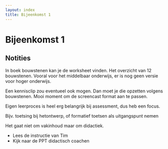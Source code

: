 ```yaml
---
layout: index
title: Bijeenkomst 1
---
```


# Bijeenkomst 1

## Notities

In boek bouwstenen kan je de worksheet vinden. Het overzicht van 12 bouwstenen. Vooral voor het middelbaar onderwijs, er is nog geen versie voor hoger onderwijs.

Een kennisclip zou eventueel ook mogen. Dan moet je die opzetten volgens bouwstenen. Mooi moment om de screencast format aan te passen.

Eigen leerproces is heel erg belangrijk bij assessment, dus heb een focus.

Bijv. toetsing bij hetontwerp, of formatief toetsen als uitgangspunt nemen

Het gaat niet om vakinhoud maar om didactiek.

- Lees de instructie van Tim
- Kijk naar de PPT didactisch coachen
